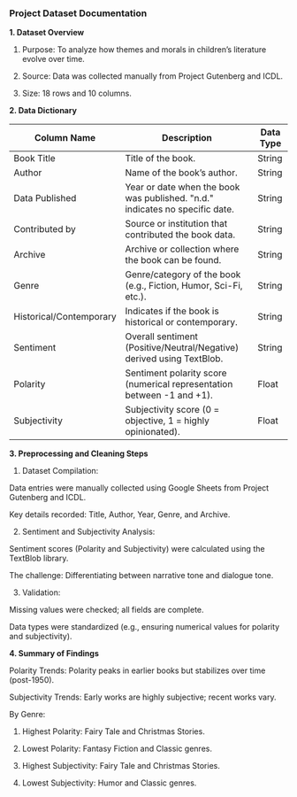 ### Project Dataset Documentation

**1. Dataset Overview**

1. Purpose: To analyze how themes and morals in children’s literature evolve over time.
   
2. Source: Data was collected manually from Project Gutenberg and ICDL.

3. Size: 18 rows and 10 columns.

**2. Data Dictionary**

| Column Name  | Description | Data Type |
| ------------- | ------------- | -------------|
| Book Title  | Title of the book.  | String |
| Author  | Name of the book’s author.  | String |
| Data Published | Year or date when the book was published. "n.d." indicates no specific date.| String |
| Contributed by | Source or institution that contributed the book data.| String |
| Archive | Archive or collection where the book can be found. | String |
| Genre | Genre/category of the book (e.g., Fiction, Humor, Sci-Fi, etc.). | String |
| Historical/Contemporary | Indicates if the book is historical or contemporary. | String |
| Sentiment | Overall sentiment (Positive/Neutral/Negative) derived using TextBlob. | String |
| Polarity | Sentiment polarity score (numerical representation between -1 and +1). | Float |
| Subjectivity | Subjectivity score (0 = objective, 1 = highly opinionated). | Float |

**3. Preprocessing and Cleaning Steps**

1. Dataset Compilation:

Data entries were manually collected using Google Sheets from Project Gutenberg and ICDL.

Key details recorded: Title, Author, Year, Genre, and Archive.

2. Sentiment and Subjectivity Analysis:

Sentiment scores (Polarity and Subjectivity) were calculated using the TextBlob library.

The challenge: Differentiating between narrative tone and dialogue tone.

3. Validation:

Missing values were checked; all fields are complete.

Data types were standardized (e.g., ensuring numerical values for polarity and subjectivity).

**4. Summary of Findings**

Polarity Trends: Polarity peaks in earlier books but stabilizes over time (post-1950).

Subjectivity Trends: Early works are highly subjective; recent works vary.

By Genre:

1. Highest Polarity: Fairy Tale and Christmas Stories.

2. Lowest Polarity: Fantasy Fiction and Classic genres.

3. Highest Subjectivity: Fairy Tale and Christmas Stories.

4. Lowest Subjectivity: Humor and Classic genres.
